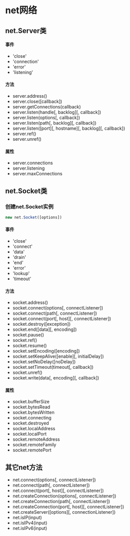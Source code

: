 # net网络

## net.Server类
#### 事件
- 'close'
- 'connection'
- 'error'
- 'listening'
#### 方法
- server.address()
- server.close([callback])
- server.getConnections(callback)
- server.listen(handle[, backlog][, callback])
- server.listen(options[, callback])
- server.listen(path[, backlog][, callback])
- server.listen([port][, hostname][, backlog][, callback])
- server.ref()
- server.unref()
#### 属性
- server.connections
- server.listening
- server.maxConnections

## net.Socket类
### 创建net.Socket实例
```js
new net.Socket([options])
```
#### 事件
- 'close'
- 'connect'
- 'data'
- 'drain'
- 'end'
- 'error'
- 'lookup'
- 'timeout'
#### 方法
- socket.address()
- socket.connect(options[, connectListener])
- socket.connect(path[, connectListener])
- socket.connect(port[, host][, connectListener])
- socket.destroy([exception])
- socket.end([data][, encoding])
- socket.pause()
- socket.ref()
- socket.resume()
- socket.setEncoding([encoding])
- socket.setKeepAlive([enable][, initialDelay])
- socket.setNoDelay([noDelay])
- socket.setTimeout(timeout[, callback])
- socket.unref()
- socket.write(data[, encoding][, callback])
#### 属性
- socket.bufferSize
- socket.bytesRead
- socket.bytesWritten
- socket.connecting
- socket.destroyed
- socket.localAddress
- socket.localPort
- socket.remoteAddress
- socket.remoteFamily
- socket.remotePort

## 其它net方法
- net.connect(options[, connectListener])
- net.connect(path[, connectListener])
- net.connect(port[, host][, connectListener])
- net.createConnection(options[, connectListener])
- net.createConnection(path[, connectListener])
- net.createConnection(port[, host][, connectListener])
- net.createServer([options][, connectionListener])
- net.isIP(input)
- net.isIPv4(input)
- net.isIPv6(input)




